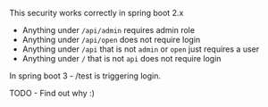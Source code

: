 This security works correctly in spring boot 2.x

* Anything under `/api/admin` requires admin role
* Anything under `/api/open` does not require login
* Anything under `/api` that is not `admin` or `open` just requires a user
* Anything under `/` that is not `api` does not require login

In spring boot 3 - /test is triggering login.

TODO - Find out why :)